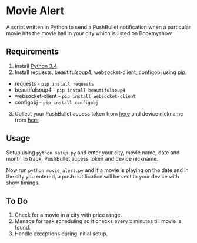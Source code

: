 # Movie Alert
A script written in Python to send a PushBullet notification when a particular movie hits the movie hall in your city which is listed on Bookmyshow.

## Requirements
1. Install [Python 3.4](https://www.python.org/download/releases/3.4.3/)  
2. Install requests, beautifulsoup4, websocket-client, configobj using pip.

  - requests - `pip install requests`
  - beautifulsoup4 - `pip install beautifulsoup4`
  - websocket-client - `pip install websocket-client`  
  - configobj - `pip install configobj`

3. Collect your PushBullet access token from [here](https://www.pushbullet.com/#settings/account) and device nickname from [here](https://www.pushbullet.com/#devices)



## Usage
Setup using `python setup.py` and enter your city, movie name, date and month to track, PushBullet access token and device nickname.

Now run `python movie_alert.py` and if a movie is playing on the date and in the city you entered, a push notification will be sent to your device with show timings.

## To Do
1. Check for a movie in a city with price range.
2. Manage for task scheduling so it checks every x minutes till movie is found.
3. Handle exceptions during initial setup.
